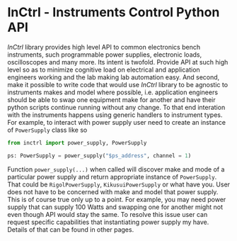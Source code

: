 InCtrl - Instruments Control Python API
=======================================

_InCtrl_ library provides high level API to common electronics bench instruments, such programmable power supplies,
electronic loads, oscilloscopes and many more. Its intent is twofold. Provide API at such high level so as to minimize
cognitive load on electrical and application engineers working and the lab making lab automation easy. And second,
make it possible to write code that would use _InCtrl_ library to be agnostic to instruments makes and model where
possible, i.e. application engineers should be able to swap one equipment make for another and have their python scripts
continue running without any change. To that end interation with the instruments happens using generic handlers to
instrument types. For example, to interact with power supply user need to create an instance of `PowerSupply` class
like so

```python
from inctrl import power_supply, PowerSupply

ps: PowerSupply = power_supply("$ps_address", channel = 1)
```

Function `power_supply(...)` when called will discover make and mode of a particular power supply and return appropriate
instance of `PowerSupply`. That could be `RigolPowerSupply`, `KikusuiPowerSupply` or what have you. User does not have
to be concerned with make and model that power supply. This is of course true only up to a point. For example, you may
need power supply that can supply 100 Watts and swapping one for another might not even though API would stay the same.
To resolve this issue user can request specific capabilities that instantiating power supply my have. Details of that
can be found in other pages.

